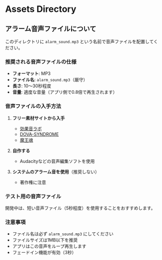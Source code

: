 # Assets Directory

## アラーム音声ファイルについて

このディレクトリに `alarm_sound.mp3` という名前で音声ファイルを配置してください。

### 推奨される音声ファイルの仕様

- **フォーマット**: MP3
- **ファイル名**: `alarm_sound.mp3`（厳守）
- **長さ**: 10〜30秒程度
- **音量**: 適度な音量（アプリ側で0.8倍で再生されます）

### 音声ファイルの入手方法

1. **フリー素材サイトから入手**
   - [効果音ラボ](https://soundeffect-lab.info/)
   - [DOVA-SYNDROME](https://dova-s.jp/)
   - [魔王魂](https://maou.audio/)

2. **自作する**
   - Audacityなどの音声編集ソフトを使用

3. **システムのアラーム音を使用**（推奨しない）
   - 著作権に注意

### テスト用の音声ファイル

開発中は、短い音声ファイル（5秒程度）を使用することをおすすめします。

### 注意事項

- ファイル名は必ず `alarm_sound.mp3` にしてください
- ファイルサイズは1MB以下を推奨
- アプリはこの音声をループ再生します
- フェードイン機能が有効（3秒）

